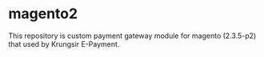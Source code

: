 # magento2
This repository is custom payment gateway module for magento (2.3.5-p2) that used by Krungsir E-Payment.
